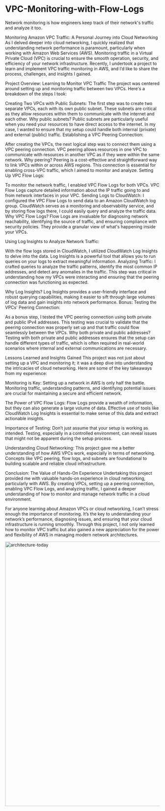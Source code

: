# VPC-Monitoring-with-Flow-Logs
Network monitoring is how engineers keep track of their network's traffic and analyze it too.

Monitoring Amazon VPC Traffic: A Personal Journey into Cloud Networking
As I delved deeper into cloud networking, I quickly realized that understanding network performance is paramount, particularly when working with Amazon Web Services (AWS). Monitoring traffic in a Virtual Private Cloud (VPC) is crucial to ensure the smooth operation, security, and efficiency of your network infrastructure. Recently, I undertook a project to learn and implement VPC traffic monitoring in AWS, and I’d like to share the process, challenges, and insights I gained.

Project Overview: Learning to Monitor VPC Traffic
The project was centered around setting up and monitoring traffic between two VPCs. Here's a breakdown of the steps I took:

Creating Two VPCs with Public Subnets:
The first step was to create two separate VPCs, each with its own public subnet. These subnets are critical as they allow resources within them to communicate with the internet and each other.
Why public subnets? Public subnets are particularly useful when you need your resources to have direct access to the internet. In my case, I wanted to ensure that my setup could handle both internal (private) and external (public) traffic.
Establishing a VPC Peering Connection:

After creating the VPCs, the next logical step was to connect them using a VPC peering connection. VPC peering allows resources in one VPC to communicate with resources in another VPC as if they were within the same network.
Why peering? Peering is a cost-effective and straightforward way to link VPCs within or across AWS regions. This connection is essential for enabling cross-VPC traffic, which I aimed to monitor and analyze.
Setting Up VPC Flow Logs:

To monitor the network traffic, I enabled VPC Flow Logs for both VPCs. VPC Flow Logs capture detailed information about the IP traffic going to and from network interfaces in your VPC.
Sending Logs to CloudWatch: I configured the VPC Flow Logs to send data to an Amazon CloudWatch log group. CloudWatch serves as a monitoring and observability service, and by storing flow logs there, I could easily query and analyze the traffic data.
Why VPC Flow Logs? Flow Logs are invaluable for diagnosing network reachability, identifying the source of traffic, and ensuring compliance with security policies. They provide a granular view of what's happening inside your VPCs.

Using Log Insights to Analyze Network Traffic:

With the flow logs stored in CloudWatch, I utilized CloudWatch Log Insights to delve into the data. Log Insights is a powerful tool that allows you to run queries on your logs to extract meaningful information.
Analyzing Traffic: I crafted queries to analyze the traffic patterns, identify the most common IP addresses, and detect any anomalies in the traffic. This step was critical in understanding how my VPCs were interacting and ensuring that the peering connection was functioning as expected.

Why Log Insights? Log Insights provides a user-friendly interface and robust querying capabilities, making it easier to sift through large volumes of log data and gain insights into network performance.
Bonus: Testing the VPCs' Peering Connection:

As a bonus step, I tested the VPC peering connection using both private and public IPv4 addresses. This testing was crucial to validate that the peering connection was properly set up and that traffic could flow seamlessly between the VPCs.
Why both private and public addresses? Testing with both private and public addresses ensures that the setup can handle different types of traffic, which is often required in real-world scenarios where internal and external communications are necessary.

Lessons Learned and Insights Gained
This project was not just about setting up a VPC and monitoring it; it was a deep dive into understanding the intricacies of cloud networking. Here are some of the key takeaways from my experience:

Monitoring is Key: Setting up a network in AWS is only half the battle. Monitoring traffic, understanding patterns, and identifying potential issues are crucial for maintaining a secure and efficient network.

The Power of VPC Flow Logs: Flow Logs provide a wealth of information, but they can also generate a large volume of data. Effective use of tools like CloudWatch Log Insights is essential to make sense of this data and extract actionable insights.

Importance of Testing: Don’t just assume that your setup is working as intended. Testing, especially in a controlled environment, can reveal issues that might not be apparent during the setup process.

Understanding Cloud Networking: This project gave me a better understanding of how AWS VPCs work, especially in terms of networking. Concepts like VPC peering, flow logs, and subnets are foundational to building scalable and reliable cloud infrastructure.

Conclusion: The Value of Hands-On Experience
Undertaking this project provided me with valuable hands-on experience in cloud networking, particularly with AWS. By creating VPCs, setting up a peering connection, enabling VPC Flow Logs, and analyzing traffic, I gained a deeper understanding of how to monitor and manage network traffic in a cloud environment.

For anyone learning about Amazon VPCs or cloud networking, I can’t stress enough the importance of monitoring. It’s the key to understanding your network’s performance, diagnosing issues, and ensuring that your cloud infrastructure is running smoothly. Through this project, I not only learned how to monitor VPC traffic but also gained a new appreciation for the power and flexibility of AWS in managing modern network architectures.

<img width="862" alt="architecture-today" src="https://github.com/user-attachments/assets/4690a000-fb5a-4070-8cf7-bbf0d215716b">



